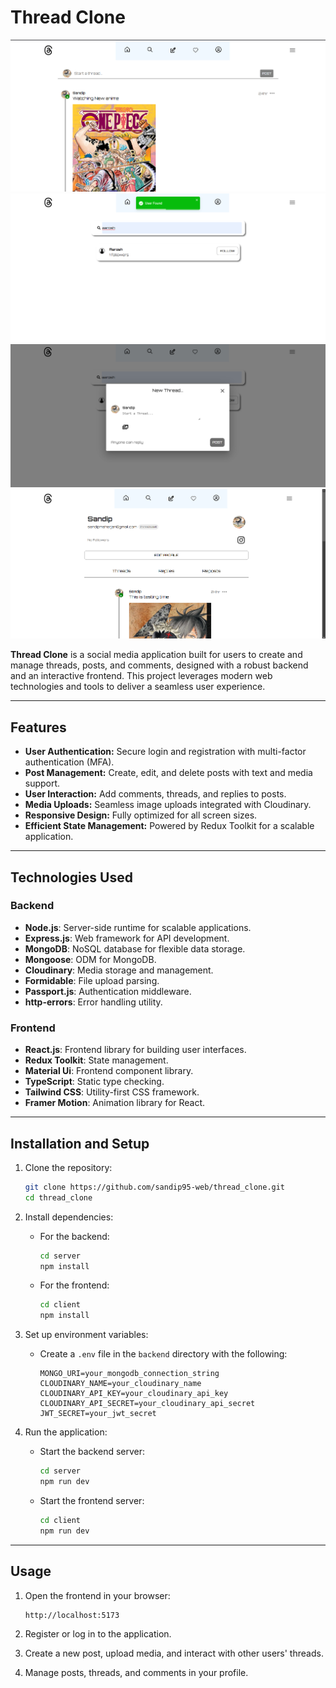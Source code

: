
# Thread Clone
![alt text](image.png) ![alt text](image-1.png) ![alt text](image-2.png) ![alt text](image-3.png)





**Thread Clone** is a social media application built for users to create and manage threads, posts, and comments, designed with a robust backend and an interactive frontend. This project leverages modern web technologies and tools to deliver a seamless user experience.

---

## Features

- **User Authentication:** Secure login and registration with multi-factor authentication (MFA).
- **Post Management:** Create, edit, and delete posts with text and media support.
- **User Interaction:** Add comments, threads, and replies to posts.
- **Media Uploads:** Seamless image uploads integrated with Cloudinary.
- **Responsive Design:** Fully optimized for all screen sizes.
- **Efficient State Management:** Powered by Redux Toolkit for a scalable application.

---

## Technologies Used

### Backend
- **Node.js**: Server-side runtime for scalable applications.
- **Express.js**: Web framework for API development.
- **MongoDB**: NoSQL database for flexible data storage.
- **Mongoose**: ODM for MongoDB.
- **Cloudinary**: Media storage and management.
- **Formidable**: File upload parsing.
- **Passport.js**: Authentication middleware.
- **http-errors**: Error handling utility.

### Frontend
- **React.js**: Frontend library for building user interfaces.
- **Redux Toolkit**: State management.
- **Material Ui**: Frontend component library.
- **TypeScript**: Static type checking.
- **Tailwind CSS**: Utility-first CSS framework.
- **Framer Motion**: Animation library for React.

---

## Installation and Setup

1. Clone the repository:
   ```bash
   git clone https://github.com/sandip95-web/thread_clone.git
   cd thread_clone
   ```

2. Install dependencies:
   - For the backend:
     ```bash
     cd server
     npm install
     ```
   - For the frontend:
     ```bash
     cd client
     npm install
     ```

3. Set up environment variables:
   - Create a `.env` file in the `backend` directory with the following:
     ```plaintext
     MONGO_URI=your_mongodb_connection_string
     CLOUDINARY_NAME=your_cloudinary_name
     CLOUDINARY_API_KEY=your_cloudinary_api_key
     CLOUDINARY_API_SECRET=your_cloudinary_api_secret
     JWT_SECRET=your_jwt_secret
     ```

4. Run the application:
   - Start the backend server:
     ```bash
     cd server
     npm run dev
     ```
   - Start the frontend server:
     ```bash
     cd client
     npm run dev
     ```

---

## Usage

1. Open the frontend in your browser:
   ```
   http://localhost:5173
   ```

2. Register or log in to the application.

3. Create a new post, upload media, and interact with other users' threads.

4. Manage posts, threads, and comments in your profile.




